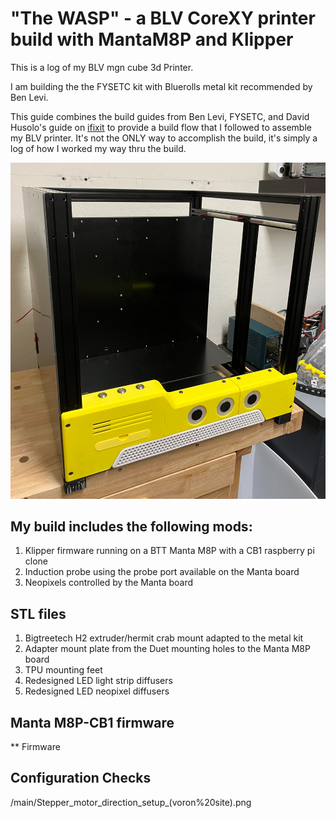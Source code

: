 # "The WASP" - a BLV CoreXY printer build with MantaM8P and Klipper

This is a log of my BLV mgn cube 3d Printer.

I am building the the FYSETC kit with Bluerolls metal kit recommended by Ben Levi. 


This guide combines the build guides from Ben Levi, FYSETC, and David Husolo's guide on [ifixit](https://www.ifixit.com/Device/BLV_MGN_Cube) to provide a build flow that I followed to assemble my BLV printer. It's not the ONLY way to accomplish the build, it's simply a log of how I worked my way thru the build. 

![This is an image](blv2.jpg)

## My build includes the following mods:

1. Klipper firmware running on a BTT Manta M8P with a CB1 raspberry pi clone
2. Induction probe using the probe port available on the Manta board
3. Neopixels controlled by the Manta board

## STL files
1. Bigtreetech H2 extruder/hermit crab mount adapted to the metal kit 
2. Adapter mount plate from the Duet mounting holes to the Manta M8P board
3. TPU mounting feet
4. Redesigned LED light strip diffusers
5. Redesigned LED neopixel diffusers

## Manta M8P-CB1 firmware
** Firmware


## Configuration Checks
/main/Stepper_motor_direction_setup_(voron%20site).png

